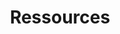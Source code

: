 ---
title: Ressources
content_blocks:
  - _bookshop_name: page-heading
    title: Ressources
    description: Vonge blog features productivity, tips, inspiration and strategies for massive profits. Find out how to set up a successful blog or how to make yours even better!
  - _bookshop_name: posts-list
    show_posts: true
    collection: ressources
  - _bookshop_name: newsletter
    newsletter_title: Join my mailing list
    newsletter_description: Get inspiration, updates and, cool stuff!
    newsletter_identifier: >-
      frnla.us6.list-manage.com/subscribe/post?u=6314d69a3f315af7ce3fb00a0&amp;id=3038727cc3
    newsletter_button: Subscribe
---